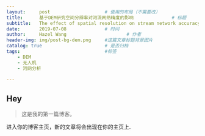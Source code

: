 ```yaml
---
layout:     post   				    # 使用的布局（不需要改）
title:      基于DEM研究空间分辨率对河流网络精度的影响 				# 标题 
subtitle:   The effect of spatial resolution on stream network accuracy using digital terrain models: A comparative approach #副标题
date:       2019-07-08 				# 时间
author:     Hazel Wang 						# 作者
header-img: img/post-bg-dem.png 	#这篇文章标题背景图片
catalog: true 						# 是否归档
tags:								#标签
    - DEM
    - 无人机
    - 河网分析
    
---
```


## Hey
>这是我的第一篇博客。

进入你的博客主页，新的文章将会出现在你的主页上.
